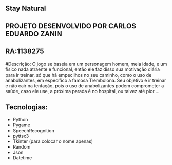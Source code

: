 ## Stay Natural
## PROJETO DESENVOLVIDO POR CARLOS EDUARDO ZANIN
## RA:1138275
#Descrição:
O jogo se baseia em um personagem homem, meia idade, e um fisico nada atraente e funcional, então ele faz disso sua motivação diária para ir treinar, só que há empecilhos no seu caminho, como o uso de anabolizantes, em específico a famosa Trembolona. Seu objetivo é ir treinar e não cair na tentação, pois o uso de anabolizantes podem comprometer a saúde, caso ele use, a próxima parada é no hospital, ou talvez até pior....

## Tecnologias:  
- Python 
- Pygame  
- SpeechRecognition  
- pyttsx3  
- Tkinter (para colocar o nome apenas)  
- Random
- Json
- Datetime 

